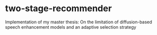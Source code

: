 # two-stage-recommender
Implementation of my master thesis: On the limitation of diffusion-based speech enhancement models and an adaptive selection strategy
